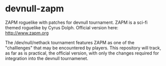 # devnull-zapm
ZAPM roguelike with patches for devnull tournament.
ZAPM is a sci-fi themed roguelike by Cyrus Dolph. 
Official version here: http://www.zapm.org

The /dev/null/nethack tournament features ZAPM as one of the "challlenges"
that may be encountered by players.  This repository will track, as far as
is practical, the official version, with only the changes required for
integration into the devnull tournamenet.
